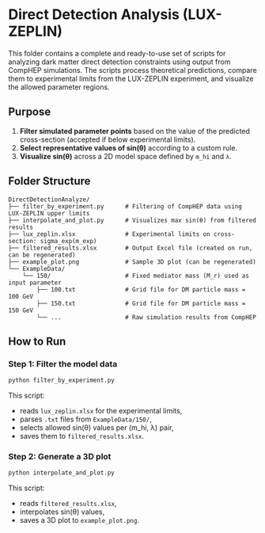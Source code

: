 # Direct Detection Analysis (LUX-ZEPLIN)

This folder contains a complete and ready-to-use set of scripts for analyzing dark matter direct detection constraints using output from CompHEP simulations. The scripts process theoretical predictions, compare them to experimental limits from the LUX-ZEPLIN experiment, and visualize the allowed parameter regions.

## Purpose

1. **Filter simulated parameter points** based on the value of the predicted cross-section (accepted if below experimental limits).
2. **Select representative values of sin(θ)** according to a custom rule.
3. **Visualize sin(θ)** across a 2D model space defined by `m_hi` and `λ`.

## Folder Structure

```text
DirectDetectionAnalyze/
├── filter_by_experiment.py      # Filtering of CompHEP data using LUX-ZEPLIN upper limits
├── interpolate_and_plot.py      # Visualizes max sin(θ) from filtered results
├── lux_zeplin.xlsx              # Experimental limits on cross-section: sigma_exp(m_exp)
├── filtered_results.xlsx        # Output Excel file (created on run, can be regenerated)
├── example_plot.png             # Sample 3D plot (can be regenerated)
└── ExampleData/
    └── 150/					 # Fixed mediator mass (M_r) used as input parameter
        ├── 100.txt				 # Grid file for DM particle mass = 100 GeV
        ├── 150.txt				 # Grid file for DM particle mass = 150 GeV
        └── ...                  # Raw simulation results from CompHEP
```
		
## How to Run

### Step 1: Filter the model data	
```bash	
python filter_by_experiment.py 
```

This script:
- reads `lux_zeplin.xlsx` for the experimental limits,
- parses `.txt` files from `ExampleData/150/`,
- selects allowed sin(θ) values per (m_hi, λ) pair,
- saves them to `filtered_results.xlsx`.

### Step 2: Generate a 3D plot
```bash	
python interpolate_and_plot.py
```

This script:
- reads `filtered_results.xlsx`,
- interpolates sin(θ) values,
- saves a 3D plot to `example_plot.png`.